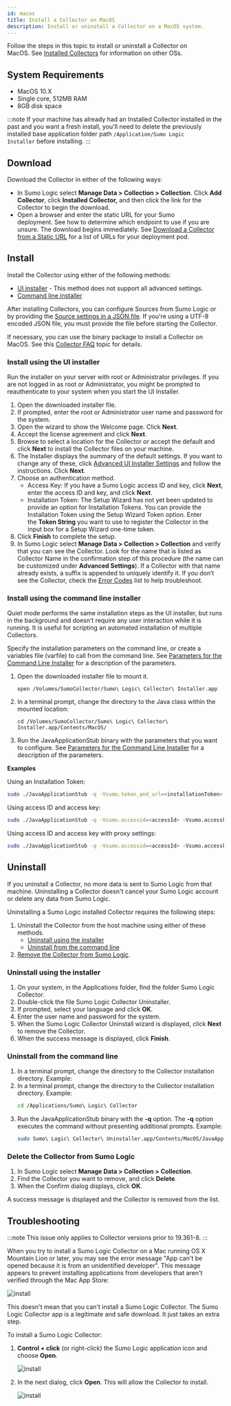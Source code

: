 ```yaml
---
id: macos
title: Install a Collector on MacOS
description: Install or uninstall a Collector on a MacOS system.
---
```




Follow the steps in this topic to install or uninstall a Collector on MacOS. See [Installed Collectors](/docs/send-data/installed-collectors) for information on other OSs.

## System Requirements

* MacOS 10.X
* Single core, 512MB RAM
* 8GB disk space

:::note
If your machine has already had an Installed Collector installed in the past and you want a fresh install, you'll need to delete the previously installed base application folder path `/Application/Sumo Logic Installer` before installing.
:::

## Download

Download the Collector in either of the following ways:

* In Sumo Logic select **Manage Data > Collection > Collection**. Click **Add Collector**, click **Installed Collector,** and then click the link for the Collector to begin the download.
* Open a browser and enter the static URL for your Sumo deployment. See how to determine which endpoint to use if you are unsure. The download begins immediately. See [Download a Collector from a Static URL](collector-installation-reference/download-collector-from-static-url.md) for a list of URLs for your deployment pod.

## Install

Install the Collector using either of the following methods:

* [UI installer](#install-using-the-ui-installer) - This method does not support all advanced settings.
* [Command line installer](#install-using-the-command-line-installer)

After installing Collectors, you can configure Sources from Sumo Logic or by providing the [Source settings in a JSON file](/docs/send-data/use-json-configure-sources). If you're using a UTF-8 encoded JSON file, you must provide the file before starting the Collector.

If necessary, you can use the binary package to install a Collector on MacOS. See this [Collector FAQ](collector-installation-reference/binary-package-install-a-collector.md) topic for details.

### Install using the UI installer 

Run the installer on your server with root or Administrator privileges. If you are not logged in as root or Administrator, you might be prompted to reauthenticate to your system when you start the UI Installer.

1. Open the downloaded installer file.
1. If prompted, enter the root or Administrator user name and password for the system.
1. Open the wizard to show the Welcome page. Click **Next**.
1. Accept the license agreement and click **Next**.
1. Browse to select a location for the Collector or accept the default and click **Next** to install the Collector files on your machine.
1. The Installer displays the summary of the default settings. If you want to change any of these, click [Advanced UI Installer Settings](collector-installation-reference/advanced-ui-installer-settings.md)  and follow the instructions. Click **Next**.
1. Choose an authentication method.
   * Access Key: If you have a Sumo Logic access ID and key, click **Next**, enter the access ID and key, and click **Next**.
   * Installation Token: The Setup Wizard has not yet been updated to provide an option for Installation Tokens. You can provide the Installation Token using the Setup Wizard Token option. Enter the **Token String** you want to use to register the Collector in the input box for a Setup Wizard one-time token.
1. Click **Finish** to complete the setup.
1. In Sumo Logic select **Manage Data > Collection > Collection** and verify that you can see the Collector. Look for the name that is listed as Collector Name in the confirmation step of this procedure (the name can be customized under **Advanced Settings**). If a Collector with that name already exists, a suffix is appended to uniquely identify it. If you don’t see the Collector, check the [Error Codes](collector-installation-reference/collector-installation-error-messages.md) list to help troubleshoot.

### Install using the command line installer 

Quiet mode performs the same installation steps as the UI installer, but runs in the background and doesn’t require any user interaction while it is running. It is useful for scripting an automated installation of multiple Collectors.

Specify the installation parameters on the command line, or create a variables file (varfile) to call from the command line. See [Parameters for the Command Line Installer](collector-installation-reference/parameters-command-line-installer.md) for a description of the parameters.

1. Open the downloaded installer file to mount it.   

    `open /Volumes/SumoCollector/Sumo\ Logic\ Collector\ Installer.app`

1. In a terminal prompt, change the directory to the Java class within the mounted location:   

    `cd /Volumes/SumoCollector/Sumo\ Logic\ Collector\ Installer.app/Contents/MacOS/`

1. Run the JavaApplicationStub binary with the parameters that you want to configure. See [Parameters for the Command Line Installer](collector-installation-reference/parameters-command-line-installer.md) for a description of the parameters.

**Examples**

Using an Installation Token:

```bash
sudo ./JavaApplicationStub -q -Vsumo.token_and_url=<installationToken>
```

Using access ID and access key:

```bash
sudo ./JavaApplicationStub -q -Vsumo.accessid=<accessId> -Vsumo.accesskey=<accessKey>
```

Using access ID and access key with proxy settings:

```bash
sudo ./JavaApplicationStub -q -Vsumo.accessid=<accessId> -Vsumo.accesskey=<accessKey> -Vproxy.host=<proxyHost> -Vproxy.port=<proxyPort>
```

## Uninstall

If you uninstall a Collector, no more data is sent to Sumo Logic from that machine. Uninstalling a Collector doesn't cancel your Sumo Logic account or delete any data from Sumo Logic.

Uninstalling a Sumo Logic installed Collector requires the following steps:

1. Uninstall the Collector from the host machine using either of these methods.
   * [Uninstall using the installer](#uninstall-using-the-installer)
   * [Uninstall from the command line](#uninstall-from-the-command-line)
1. [Remove the Collector from Sumo Logic](#delete-the-collector-from-the-web-application).

### Uninstall using the installer

1. On your system, in the Applications folder, find the folder Sumo Logic Collector.
1. Double-click the file Sumo Logic Collector Uninstaller.
1. If prompted, select your language and click **OK**.
1. Enter the user name and password for the system.
1. When the Sumo Logic Collector Uninstall wizard is displayed, click **Next** to remove the Collector.
1. When the success message is displayed, click **Finish**.

### Uninstall from the command line

1. In a terminal prompt, change the directory to the Collector installation directory.   Example:
1. In a terminal prompt, change the directory to the Collector installation directory. Example:
   ```bash
   cd /Applications/Sumo\ Logic\ Collector
   ```
1. Run the JavaApplicationStub binary with the **-q** option. The **-q** option executes the command without presenting additional prompts.   Example:
   ```bash
   sudo Sumo\ Logic\ Collector\ Uninstaller.app/Contents/MacOS/JavaApplicationStub -q
   ```

### Delete the Collector from Sumo Logic

1. In Sumo Logic select **Manage Data > Collection > Collection**.
1. Find the Collector you want to remove, and click **Delete**.
1. When the Confirm dialog displays, click **OK**.

A success message is displayed and the Collector is removed from the list.

## Troubleshooting

:::note
This issue only applies to Collector versions prior to 19.361-8.
:::

When you try to install a Sumo Logic Collector on a Mac running OS X Mountain Lion or later, you may see the error message "App can't be opened because it is from an unidentified developer". This message appears to prevent installing applications from developers that aren't verified through the Mac App Store:

![install](/img/send-data/Mac_OSX_Gatekeeper.png)

This doesn't mean that you can't install a Sumo Logic Collector. The Sumo Logic Collector app is a legitimate and safe download. It just takes an extra step.

To install a Sumo Logic Collector:

1. **Control + click** (or right-click) the Sumo Logic application icon and choose **Open**.  

    ![install](/img/send-data/Mac_OSX_Gatekeeper_workaround1.png)
1. In the next dialog, click **Open**. This will allow the Collector to install.  

    ![install](/img/send-data/Mac_OSX_Gatekeeper_workaround2.png)
